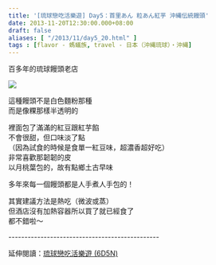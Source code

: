 ```yaml
---
title: '[琉球戀吃活樂遊] Day5：首里あん 粒あん紅芋 沖縄伝統饅頭'
date: 2013-11-20T12:30:00.000+08:00
draft: false
aliases: [ "/2013/11/day5_20.html" ]
tags : [flavor - 螞蟻族, travel - 日本（沖縄琉球）・沖縄]
---
```


百多年的琉球饅頭老店  

[![](https://3.bp.blogspot.com/-vzQ_v3ZYdrc/XCeIOmBg-HI/AAAAAAAAC3o/BcTmDcqKNsoWHjQR5-EFbJC2m1u5NvDywCLcBGAs/s640/107.jpg)](https://3.bp.blogspot.com/-vzQ_v3ZYdrc/XCeIOmBg-HI/AAAAAAAAC3o/BcTmDcqKNsoWHjQR5-EFbJC2m1u5NvDywCLcBGAs/s1600/107.jpg)

這種饅頭不是白色麵粉那種  
而是像粿那樣半透明的  
  
裡面包了滿滿的紅豆跟紅芋餡  
不會很甜，但口味淡了點  
（因為試食的時候是食單一紅豆味，超濃香超好吃）  
非常喜歡那韌韌的皮  
以月桃葉包的，故有點鄉土古早味  
  
多年來每一個饅頭都是人手煮人手包的！  
  
其實建議方法是熱吃（微波或蒸）  
但酒店沒有加熱容器所以買了就已經食了  
都不錯啦～  
  
\-----------------------------------------------  
  
延伸閱讀：[琉球戀吃活樂遊 (6D5N)](http://www.hidie.net/2013/11/6d5n_23.html)